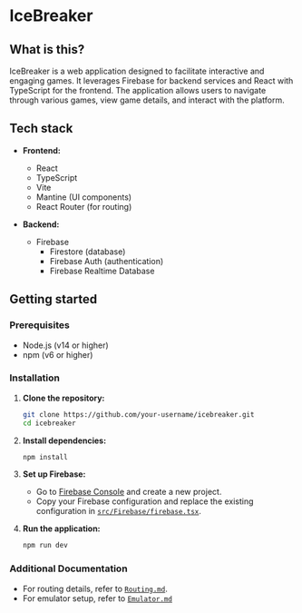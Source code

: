 # IceBreaker

## What is this?

IceBreaker is a web application designed to facilitate interactive and engaging games. It leverages Firebase for backend services and React with TypeScript for the frontend. The application allows users to navigate through various games, view game details, and interact with the platform.

## Tech stack

- **Frontend:**
  - React
  - TypeScript
  - Vite
  - Mantine (UI components)
  - React Router (for routing)

- **Backend:**
  - Firebase
    - Firestore (database)
    - Firebase Auth (authentication)
    - Firebase Realtime Database

## Getting started

### Prerequisites

- Node.js (v14 or higher)
- npm (v6 or higher)

### Installation

1. **Clone the repository:**

    ```sh
    git clone https://github.com/your-username/icebreaker.git
    cd icebreaker
    ```

2. **Install dependencies:**

    ```sh
    npm install
    ```

3. **Set up Firebase:**

    - Go to [Firebase Console](https://console.firebase.google.com/) and create a new project.
    - Copy your Firebase configuration and replace the existing configuration in [`src/Firebase/firebase.tsx`](src/Firebase/firebase.tsx).

4. **Run the application:**

    ```sh
    npm run dev
    ```

### Additional Documentation

- For routing details, refer to [`Routing.md`](/public/Documentation/Routing.md).
- For emulator setup, refer to [`Emulator.md`](/public/Documentation/Emulator.md)
